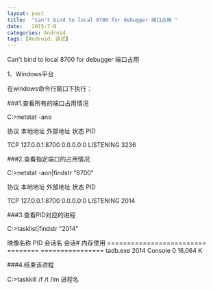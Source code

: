 ```yaml
---
layout: post
title:  "Can't bind to local 8700 for debugger 端口占用 "
date:   2015-7-8
categories: Android
tags: [Android，调试]
---
```


Can't bind to local 8700 for debugger 端口占用 

<!-- more -->


1、Windows平台 

在windows命令行窗口下执行： 


###1.查看所有的端口占用情况

C:\>netstat -ano

  协议    本地地址                     外部地址               状态                   PID

  TCP    127.0.0.1:8700         0.0.0.0:0              LISTENING       3236


###2.查看指定端口的占用情况

C:\>netstat -aon|findstr "8700"

  协议    本地地址                     外部地址               状态                   PID

  TCP    127.0.0.1:8700         0.0.0.0:0              LISTENING       2014

###3.查看PID对应的进程

C:\>tasklist|findstr "2014"

 映像名称                       PID 会话名              会话#       内存使用
 ========================= ======== ================
  tadb.exe                     2014 Console                 0     16,064 K 


###4.结束该进程

C:\>taskkill /f /t /im 进程名